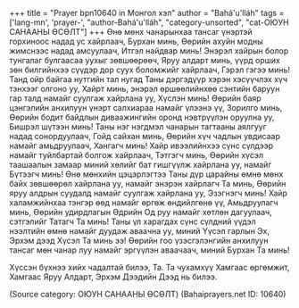 +++
title = "Prayer bpn10640 in Монгол хэл"
author = "Bahá'u'lláh"
tags = ['lang-mn', 'prayer-', "author-Bahá'u'lláh", "category-unsorted", "cat-ОЮУН САНААНЫ ӨСӨЛТ"]
+++
Өнө мөнх чанарынхаа тансаг үнэртэй горхиноос надад ус хайрлаач, Бурхан минь, Өөрийн ахуйн модны жимснээс надад амсуулаач, Итгэл найдвар минь! Энэрэл хайрын болор тунгалаг булгаасаа уухыг зөвшөөрөөч, Яруу алдарт минь, үүрд орших зөн билгийнхээ сүүдэр дор суух боломжийг хайрлаач, Гэрэл гэгээ минь! Танд ойр байгаа нутгийн тал нугад Таны дэргэдүүр хэрэн хэсүүчлэх хүч тэнхээг олгоно уу, Хайрт минь, энэрэл өршөөлийнхөө сэнтийн баруун гар талд намайг суулгаж хайрлана уу, Хүслэн минь! Өөрийн баяр цэнгэлийн анхилуун үнэрт салхиараа намайг үлээнэ үү, Зорилго минь, Өөрийн бодит байдлын диваажингийн оронд нэвтрүүлэн оруулна уу, Бишрэл шүтээн минь! Таны нэг нэгдмэл чанарын тагтааны аялгууг надад сонордуулаач, Гойд сайхан минь, Өөрийн хүч чадлын увдисаар намайг амьдруулаач, Хангагч минь! Хайр ивээлийнхээ сүнс сүлдээр намайг туйлбартай болгож хайрлаач, Тэтгэгч минь, Өөрийн хүсэл таашаалын замаар миний хөлийг бат гишгүүлж хайрлана уу, намайг Бүтээгч минь! Өнө мөнхийн цэцэрлэгтээ Таны дүр царайны өмнө мөнх байх зөвшөөрөл хайрлана уу, намайг энэрэн хайрлагч Та минь, Өөрийн яруу алдрын суудалд намайг суулгаж хайрлана уу, Эзэгнэгч минь! Хайр халамжийнхаа тэнгэр өөд намайг өргөж өндийлгөнө үү, Амьдруулагч минь, Өөрийн удирдлагын Өдрийн Од руу намайг хөтлөн дагуулаач, сэтгэлийг Татагч Та минь! Таны үл харагдах сүнс сүлдний үүдэл нээлтийн өмнө намайг дуудаж аваачна уу, миний Үүсэл гарлын Эх, Эрхэм дээд Хүсэл Та минь ээ! Өөрийн гоо үзэсгэлэнгийн анхилуун тансаг мөн чанар луу намайг эргүүлэн аваачаач, миний Бурхан Та минь!

Хүссэн бүхнээ хийх чадалтай билээ, Та. Та чухамхүү Хамгаас өргөмжит, Хамгаас Яруу Алдарт, Эрхэм Дээдийн Дээд нь билээ.

(Source category: ОЮУН САНААНЫ ӨСӨЛТ)
(Bahaiprayers.net ID: 10640)

